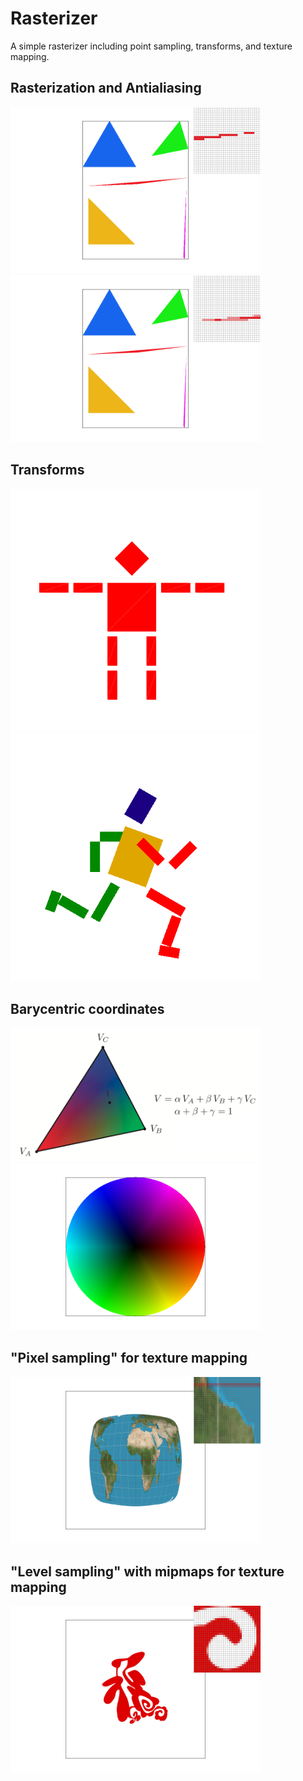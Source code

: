 # Rasterizer
A simple rasterizer including point sampling, transforms, and texture mapping.

## Rasterization and Antialiasing
<img src="img/readme/part1.png" title="Rasterization" width="400"/><img src="img/readme/part2_4.png" title="Rasterization" width="400"/>

## Transforms
<img src="img/readme/part3_cube0.png" title="original" width="400"/><img src="img/readme/part3_cube.png" title="transform" width="400"/>

## Barycentric coordinates
<img src="img/readme/part4_tri.png" title="triangle" width="400"/><img src="img/readme/part4_circle.png" title="circle" width="400"/>

## "Pixel sampling" for texture mapping
<img src="img/readme/part5_4.png" title="Bilinear sampling with sample rate of 16" width="400"/>

## "Level sampling" with mipmaps for texture mapping
<img src="img/readme/part6_4.png" title="L_NEAREST + P_LINEAR" width="400"/>
